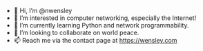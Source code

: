 - 👋 Hi, I’m @nwensley
- 👀 I’m interested in computer networking, especially the Internet!
- 🌱 I’m currently learning Python and network programmability.
- 💞️ I’m looking to collaborate on world peace.
- 📫 Reach me via the contact page at https://wensley.com

<!---
nwensley/nwensley is a ✨ special ✨ repository because its `README.md` (this file) appears on your GitHub profile.
You can click the Preview link to take a look at your changes.
--->
